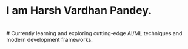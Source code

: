 # I am Harsh Vardhan Pandey.
<br>
# Currently learning and exploring cutting-edge AI/ML techniques and modern development frameworks.